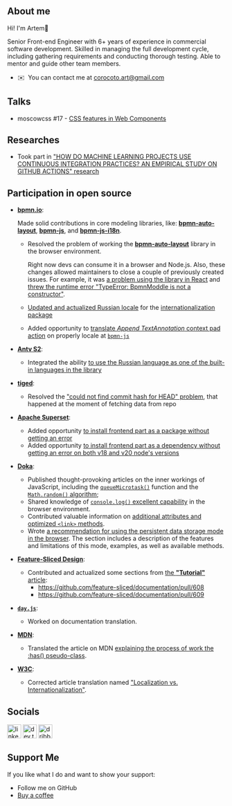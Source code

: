 ## About me

Hi! I'm Artem👋

Senior Front-end Engineer with 6+ years of experience in commercial software development. Skilled in managing the full development cycle, including gathering requirements and conducting thorough testing. Able to mentor and guide other team members. 

*   ✉️  You can contact me at [corocoto.art@gmail.com](mailto:corocoto.art@gmail.com)

## Talks

* moscowcss #17 - [CSS features in Web Components](https://corocoto.github.io/public_talks/presentations/%D0%9E%D1%81%D0%BE%D0%B1%D0%B5%D0%BD%D0%BD%D0%BE%D1%81%D1%82%D0%B8_CSS_%D0%B2_%D0%B2%D0%B5%D0%B1_%D0%BA%D0%BE%D0%BC%D0%BF%D0%BE%D0%BD%D0%B5%D0%BD%D1%82%D0%B0%D1%85.pdf)

## Researches
* Took part in ["HOW DO MACHINE LEARNING PROJECTS USE CONTINUOUS INTEGRATION PRACTICES? AN EMPIRICAL STUDY ON GITHUB ACTIONS" research](https://ci-ml-msr.github.io/)

## Participation in open source
* [**bpmn.io**](https://bpmn.io/):

  Made solid contributions in core modeling libraries, like: [**bpmn-auto-layout**](https://github.com/bpmn-io/bpmn-auto-layout), [**bpmn-js**](https://github.com/bpmn-io/bpmn-js), and [**bpmn-js-i18n**](https://github.com/bpmn-io/bpmn-js-i18n).
  * Resolved the problem of working the [**bpmn-auto-layout**](https://github.com/bpmn-io/bpmn-auto-layout) library in the browser environment.

    Right now devs can consume it in a browser and Node.js. Also, these changes allowed maintainers to close a couple of previously created issues. For example, it was [a problem using the library in React](https://github.com/bpmn-io/bpmn-auto-layout/issues/22) and [threw the runtime error "TypeError: BpmnModdle is not a constructor"](https://github.com/bpmn-io/bpmn-auto-layout/issues/18).
  * [Updated and actualized Russian locale](https://github.com/bpmn-io/bpmn-js-i18n/pull/21) for the [internationalization package](https://github.com/bpmn-io/bpmn-js-i18n)
  * Added opportunity to [translate _Append TextAnnotation_ context pad action](https://github.com/bpmn-io/bpmn-js/pull/1932) on properly locale at [`bpmn-js`](https://github.com/bpmn-io/bpmn-js)
* [**Antv S2**](https://s2.antv.antgroup.com/en/):
  * Integrated the ability [to use the Russian language as one of the built-in languages in the library](https://github.com/antvis/S2/pull/2853)
* [**tiged**](https://github.com/tiged/tiged):
  * Resolved the ["could not find commit hash for HEAD" problem](https://github.com/tiged/tiged/issues/90), that happened at the moment of fetching data from repo
* [**Apache Superset**](https://superset.apache.org/):
  * Added opportunity [to install frontend part as a package without getting an error](https://github.com/apache/superset/issues/27993)
  * Added opportunity [to install frontend part as a dependency without getting an error on both v18 and v20 node's versions](https://github.com/apache/superset/issues/28094)
* [**Doka**](https://doka.guide/): 
  * Published thought-provoking articles on the inner workings of JavaScript, including the [`queueMicrotask()`](https://doka.guide/js/queuemicrotask/) function and the [`Math.random()` algorithm](https://doka.guide/js/math-random/#detali-realizacii);
  * Shared knowledge of [`console.log()` excellent capability](https://doka.guide/js/console-log/#osobennost-raboty-v-brauzere) in the browser environment.
  * Contributed valuable information on [additional attributes and optimized `<link>` methods](https://doka.guide/html/link/#optimizaciya).
  * Wrote [a recommendation for using the persistent data storage mode in the browser](https://doka.guide/js/local-storage/#artyom-gusev-sovetuet). The section includes a description of the features and limitations of this mode, examples, as well as available methods.
* [**Feature-Sliced Design**](https://feature-sliced.design/):
  * Contributed and actualized some sections from [the **"Tutorial"** article](https://feature-sliced.design/docs/get-started/tutorial):
    * https://github.com/feature-sliced/documentation/pull/608
    * https://github.com/feature-sliced/documentation/pull/609   
* [**`day.js`**](https://day.js.org/):
  * Worked on documentation translation.
* [**MDN**](https://developer.mozilla.org/):
  * Translated the article on MDN [explaining the process of work the :has() pseudo-class](https://developer.mozilla.org/ru/docs/Web/CSS/:has).
* [**W3C**](https://www.w3.org/):
  * Corrected article translation named ["Localization vs. Internationalization"](https://www.w3.org/International/questions/qa-i18n.ru).

## Socials

[<img src="https://raw.githubusercontent.com/danielcranney/readme-generator/main/public/icons/socials/linkedin.svg" alt="linkedin logo" width="32">](https://www.linkedin.com/in/artem-gusev/) 
[<img src="https://user-images.githubusercontent.com/37180024/104838230-a59b7980-58ca-11eb-96b9-9521e64bb716.png" alt="dev.to logo" width="32">](https://dev.to/corocoto) 
[<img src="https://raw.githubusercontent.com/danielcranney/readme-generator/main/public/icons/socials/dribbble.svg" alt="dribbble logo" width="32">](https://dribbble.com/corocoto) 

## Support Me
If you like what I do and want to show your support:

* Follow me on GitHub
* [Buy a coffee](https://www.buymeacoffee.com/corocoto)

<!--
**corocoto/corocoto** is a ✨ _special_ ✨ repository because its `README.md` (this file) appears on your GitHub profile.

Here are some ideas to get you started:

- 🔭 I’m currently working on ...
- 🌱 I’m currently learning ...
- 👯 I’m looking to collaborate on ...
- 🤔 I’m looking for help with ...
- 💬 Ask me about ...
- 📫 How to reach me: ...
- 😄 Pronouns: ...
- ⚡ Fun fact: ...
-->
